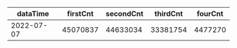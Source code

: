 |dataTime|firstCnt|secondCnt|thirdCnt|fourCnt|
|-|-|-|-|-|
|2022-07-07|45070837|44633034|33381754|4477270|